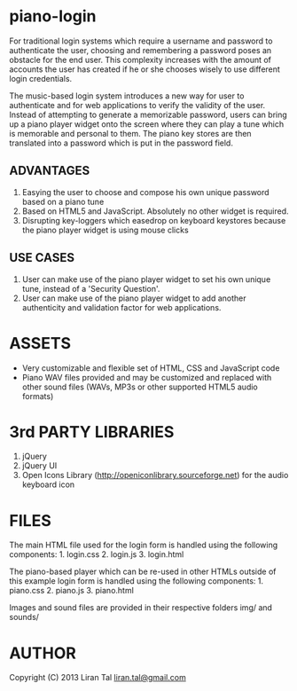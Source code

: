piano-login
===========
For traditional login systems which require a username and password to
authenticate the user, choosing and remembering a password poses an obstacle for
the end user. This complexity increases with the amount of accounts the user has
created if he or she chooses wisely to use different login credentials.

The music-based login system introduces a new way for user to authenticate and
for web applications to verify the validity of the user.
Instead of attempting to generate a memorizable password, users can bring up a
piano player widget onto the screen where they can play a tune which is
memorable and personal to them. The piano key stores are then translated into a
password which is put in the password field.

ADVANTAGES
----------
1. Easying the user to choose and compose his own unique password based on a
   piano tune
2. Based on HTML5 and JavaScript. Absolutely no other widget is required.
3. Disrupting key-loggers which easedrop on keyboard keystores because the
   piano player widget is using mouse clicks

USE CASES
----------
1. User can make use of the piano player widget to set his own unique tune,
   instead of a 'Security Question'.
2. User can make use of the piano player widget to add another authenticity
   and validation factor for web applications.



ASSETS
===========
  * Very customizable and flexible set of HTML, CSS and JavaScript code
  * Piano WAV files provided and may be customized and replaced with other
    sound files (WAVs, MP3s or other supported HTML5 audio formats)


3rd PARTY LIBRARIES
===========
  1. jQuery
  2. jQuery UI
  3. Open Icons Library (http://openiconlibrary.sourceforge.net) for the
     audio keyboard icon


FILES
===========
  The main HTML file used for the login form is handled using the
  following components:
    1. login.css
    2. login.js
    3. login.html

  The piano-based player which can be re-used in other HTMLs outside of
  this example login form is handled using the following components:
    1. piano.css
    2. piano.js
    3. piano.html

  Images and sound files are provided in their respective folders img/ and
  sounds/


AUTHOR
===========
  Copyright (C) 2013 Liran Tal <liran.tal@gmail.com>

